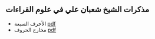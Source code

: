 ## مذكرات الشيخ شعبان علي في علوم القراءات

- الأحرف السبعة [pdf](./pdfs/seven.pdf)
- مخارج الحروف [pdf](./pdfs/makharej.pdf)
